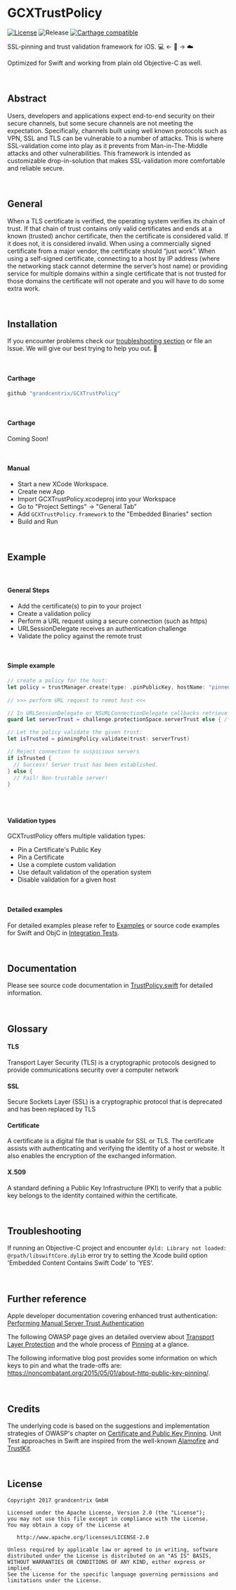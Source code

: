 # GCXTrustPolicy
[![License](https://img.shields.io/badge/License-Apache%202.0-blue.svg)](https://opensource.org/licenses/Apache-2.0) ![Release](https://img.shields.io/github/release/grandcentrix/GCXTrustPolicy.svg) [![Carthage compatible](https://img.shields.io/badge/Carthage-compatible-4BC51D.svg?style=flat)](https://github.com/Carthage/Carthage)


SSL-pinning and trust validation framework for iOS.  💻  <- 👮 -> ☁️

Optimized for Swift and working from plain old Objective-C as well.

<br />

## Abstract

Users, developers and applications expect end-to-end security on their secure channels, but some secure channels are not meeting the expectation. Specifically, channels built using well known protocols such as VPN, SSL and TLS can be vulnerable to a number of attacks. This is where SSL-validation come into play as it prevents from Man-in-The-Middle attacks and other vulnerabilities.
This framework is intended as customizable drop-in-solution that makes SSL-validation more comfortable and reliable secure.


<br />

## General

When a TLS certificate is verified, the operating system verifies its chain of trust. If that chain of trust contains only valid certificates and ends at a known (trusted) anchor certificate, then the certificate is considered valid. If it does not, it is considered invalid. When using a commercially signed certificate from a major vendor, the certificate should “just work”.
When using a self-signed certificate, connecting to a host by IP address (where the networking stack cannot determine the server’s host name) or providing service for multiple domains within a single certificate that is not trusted for those domains the certificate will not operate and you will have to do some extra work.

<br />

## Installation

If you encounter problems check our [troubleshooting section](#Troubleshooting) or file an Issue.
We will give our best trying to help you out. 🙂

<br />

#### Carthage

```ruby
github "grandcentrix/GCXTrustPolicy"
```

<br />

#### Carthage

Coming Soon!

<br />

#### Manual

- Start a new XCode Workspace.
- Create new App
- Import GCXTrustPolicy.xcodeproj into your Workspace
- Go to "Project Settings" -> "General Tab"
- Add `GCXTrustPolicy.framework` to the "Embedded Binaries" section
- Build and Run

<br />


## Example

<br />

#### General Steps

* Add the certificate(s) to pin to your project
* Create a validation policy 
* Perform a URL request using a secure connection (such as https)
* URLSessionDelegate receives an authentication challenge
* Validate the policy against the remote trust

<br />

#### Simple example 


```swift
// create a policy for the host:
let policy = trustManager.create(type: .pinPublicKey, hostName: "pinnedHost.com")
    
// >>> perform URL request to remot host <<<

// In URLSessionDelegate or NSURLConnectionDelegate callbacks retrieve the remote trust on authentication challenge:
guard let serverTrust = challenge.protectionSpace.serverTrust else { /* handle case ... */ }

// Let the policy validate the given trust:
let isTrusted = pinningPolicy.validate(trust: serverTrust)

// Reject connection to suspicious servers
if isTrusted {
  // Success! Server trust has been established.
} else {
  // Fail! Non-trustable server!
}
    
```

<br />

#### Validation types

GCXTrustPolicy offers multiple validation types:

- Pin a Certificate's Public Key
- Pin a Certificate
- Use a complete custom validation
- Use default validation of the operation system
- Disable validation for a given host

<br />

#### Detailed examples

For detailed examples please refer to [Examples](Examples.md) or source code examples for Swift and ObjC in [Integration Tests](https://github.com/grandcentrix/GCXTrustPolicy/tree/feature/swift4x/GCXTrustPolicyTests/Integration%20Tests).

<br />

## Documentation

Please see source code documentation in [TrustPolicy.swift](GCXTrustPolicy/TrustPolicy.swift) for detailed information.

<br />

## Glossary

#### TLS
Transport Layer Security (TLS) is a cryptographic protocols designed to provide communications security over a computer network

#### SSL
Secure Sockets Layer (SSL) is a cryptographic protocol that is deprecated and has been replaced by TLS

#### Certificate
A certificate is a digital file that is usable for SSL or TLS. The certificate assists with authenticating and verifying the identity of a host or website. It also enables the encryption of the exchanged information.

#### X.509
A standard defining a Public Key Infrastructure (PKI) to verify that a public key belongs to the identity contained within the certificate.

<br />

## Troubleshooting

If running an Objective-C project and encounter `dyld: Library not loaded: @rpath/libswiftCore.dylib` error try to setting the Xcode build option 'Embedded Content Contains Swift Code' to 'YES'.

<br />

## Further reference

Apple developer documentation covering enhanced trust authentication: 
[Performing Manual Server Trust Authentication](https://developer.apple.com/documentation/foundation/url_loading_system/handling_an_authentication_challenge/performing_manual_server_trust_authentication)

The following OWASP page gives an detailed overview about [Transport Layer Protection](https://www.owasp.org/index.php/Transport_Layer_Protection_Cheat_Sheet) and the whole process of [Pinning](https://www.owasp.org/index.php/Pinning_Cheat_Sheet) at a glance.

The following informative blog post provides some information on which keys to pin and what the trade-offs are: https://noncombatant.org/2015/05/01/about-http-public-key-pinning/.

<br />

## Credits

The underlying code is based on the suggestions and implementation strategies of OWASP's chapter on [Certificate and Public Key Pinning](https://www.owasp.org/index.php/Certificate_and_Public_Key_Pinning). Unit Test approaches in Swift are inspired from the well-known [Alamofire](https://github.com/Alamofire/Alamofire) and [TrustKit](https://github.com/datatheorem/TrustKit).

<br />

## License

```
Copyright 2017 grandcentrix GmbH

Licensed under the Apache License, Version 2.0 (the "License");
you may not use this file except in compliance with the License.
You may obtain a copy of the License at

   http://www.apache.org/licenses/LICENSE-2.0

Unless required by applicable law or agreed to in writing, software
distributed under the License is distributed on an "AS IS" BASIS,
WITHOUT WARRANTIES OR CONDITIONS OF ANY KIND, either express or implied.
See the License for the specific language governing permissions and
limitations under the License.
```

<br />
